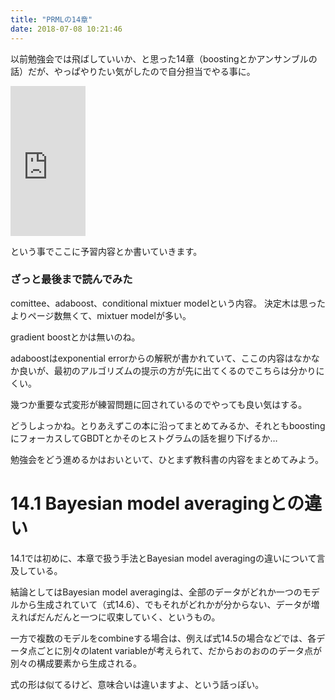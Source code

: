 ```yaml
---
title: "PRMLの14章"
date: 2018-07-08 10:21:46
---
```


以前勉強会では飛ばしていいか、と思った14章（boostingとかアンサンブルの話）だが、やっぱやりたい気がしたので自分担当でやる事に。

<iframe style="width:120px;height:240px;" marginwidth="0" marginheight="0" scrolling="no" frameborder="0" src="https://rcm-fe.amazon-adsystem.com/e/cm?ref=qf_sp_asin_til&t=karino203-22&m=amazon&o=9&p=8&l=as1&IS1=1&detail=1&asins=0387310738&bc1=ffffff&lt1=_top&fc1=333333&lc1=0066c0&bg1=ffffff&f=ifr"> </iframe>

という事でここに予習内容とか書いていきます。

### ざっと最後まで読んでみた

comittee、adaboost、conditional mixtuer modelという内容。
決定木は思ったよりページ数無くて、mixtuer modelが多い。

gradient boostとかは無いのね。

adaboostはexponential errorからの解釈が書かれていて、ここの内容はなかなか良いが、最初のアルゴリズムの提示の方が先に出てくるのでこちらは分かりにくい。

幾つか重要な式変形が練習問題に回されているのでやっても良い気はする。

どうしよっかね。とりあえずこの本に沿ってまとめてみるか、それともboostingにフォーカスしてGBDTとかそのヒストグラムの話を掘り下げるか…

勉強会をどう進めるかはおいといて、ひとまず教科書の内容をまとめてみよう。

# 14.1 Bayesian model averagingとの違い

14.1では初めに、本章で扱う手法とBayesian model averagingの違いについて言及している。

結論としてはBayesian model averagingは、全部のデータがどれか一つのモデルから生成されていて（式14.6）、でもそれがどれかが分からない、データが増えればだんだんと一つに収束していく、というもの。

一方で複数のモデルをcombineする場合は、例えば式14.5の場合などでは、各データ点ごとに別々のlatent variableが考えられて、だからおのおののデータ点が別々の構成要素から生成される。

式の形は似てるけど、意味合いは違いますよ、という話っぽい。
